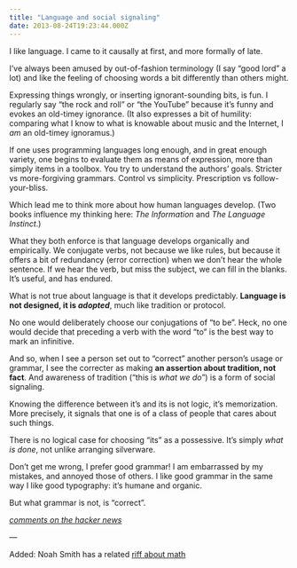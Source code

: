 ```yaml
---
title: "Language and social signaling"
date: 2013-08-24T19:23:44.000Z
---
```


I like language. I came to it causally at first, and more formally of late.

I’ve always been amused by out-of-fashion terminology (I say “good lord” a lot) and like the feeling of choosing words a bit differently than others might.

Expressing things wrongly, or inserting ignorant-sounding bits, is fun. I regularly say “the rock and roll” or “the YouTube” because it’s funny and evokes an old-timey ignorance. (It also expresses a bit of humility: comparing what I know to what is knowable about music and the Internet, I _am_ an old-timey ignoramus.)

If one uses programming languages long enough, and in great enough variety, one begins to evaluate them as means of expression, more than simply items in a toolbox. You try to understand the authors’ goals. Stricter vs more-forgiving grammars. Control vs simplicity. Prescription vs follow-your-bliss.

Which lead me to think more about how human languages develop. (Two books influence my thinking here: _The Information_ and _The Language Instinct_.)

What they both enforce is that language develops organically and empirically. We conjugate verbs, not because we like rules, but because it offers a bit of redundancy (error correction) when we don’t hear the whole sentence. If we hear the verb, but miss the subject, we can fill in the blanks. It’s useful, and has endured.

What is not true about language is that it develops predictably. **Language is not designed, it is _adopted_**, much like tradition or protocol.

No one would deliberately choose our conjugations of “to be”. Heck, no one would decide that preceding a verb with the word “to” is the best way to mark an infinitive.

And so, when I see a person set out to “correct” another person’s usage or grammar, I see the correcter as making **an assertion about tradition, not fact**. And awareness of tradition (“this is _what we do_”) is a form of social signaling.

Knowing the difference between it’s and its is not logic, it’s memorization. More precisely, it signals that one is of a class of people that cares about such things.

There is no logical case for choosing “its” as a possessive. It’s simply _what is done_, not unlike arranging silverware.

Don’t get me wrong, I prefer good grammar! I am embarrassed by my mistakes, and annoyed those of others. I like good grammar in the same way I like good typography: it’s humane and organic.

But what grammar is not, is “correct”.

[_comments on the hacker news_](https://news.ycombinator.com/item?id=6273784)

—

Added: Noah Smith has a related [riff about math](http://noahpinionblog.blogspot.com.au/2013/08/a-few-words-about-math.html)
